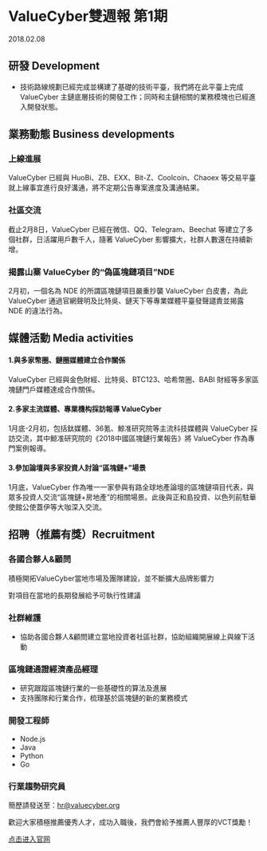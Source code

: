 # ValueCyber雙週報 第1期 

2018.02.08



## 研發 Development

- 技術路線規劃已經完成並構建了基礎的技術平臺，我們將在此平臺上完成 ValueCyber 主鏈底層技術的開發工作；同時和主鏈相關的業務模塊也已經進入開發狀態。

   

## 業務動態 Business developments

### 上線進展

ValueCyber 已經與 HuoBi、ZB、EXX、Bit-Z、Coolcoin、Chaoex 等交易平臺就上線事宜進行良好溝通，將不定期公告專案進度及溝通結果。

### 社區交流

截止2月8日，ValueCyber 已經在微信、QQ、Telegram、Beechat 等建立了多個社群，日活躍用戶數千人，隨著 ValueCyber 影響擴大，社群人數還在持續新增。

### 揭露山寨 ValueCyber 的“偽區塊鏈項目”NDE

2月初，一個名為 NDE 的所謂區塊鏈項目嚴重抄襲 ValueCyber 白皮書，為此 ValueCyber 通過官網聲明及比特吳、鏈天下等專業媒體平臺發聲譴責並揭露 NDE 的違法行為。

 

## 媒體活動 Media activities

#### 1.與多家幣圈、鏈圈媒體建立合作關係

ValueCyber 已經與金色財經、比特吳、BTC123、哈希幣圈、BABI 財經等多家區塊鏈門戶媒體達成合作關係。

#### 2.多家主流媒體、專業機构採訪報導 ValueCyber

1月底-2月初，包括鈦媒體、36氪、鯨准研究院等主流科技媒體與 ValueCyber 採訪交流，其中鯨准研究院的《2018中國區塊鏈行業報告》將 ValueCyber 作為專門案例報導。

#### 3.參加論壇與多家投資人討論“區塊鏈+”場景

1月底，ValueCyber 作為唯一一家參與有路全球地產論壇的區塊鏈項目代表，與眾多投資人交流“區塊鏈+房地產”的相關場景。此後與正和島投資、以色列前駐華使館公使蓋伊等大咖深入交流。

 

## 招聘（推薦有獎）Recruitment

### 各國合夥人&顧問

積極開拓ValueCyber當地市場及團隊建設，並不斷擴大品牌影響力

對項目在當地的長期發展給予可執行性建議

### 社群維護

- 協助各國合夥人&顧問建立當地投資者社區社群，協助組織開展線上與線下活動

### 區塊鏈通證經濟產品經理

- 研究跟蹤區塊鏈行業的一些基礎性的算法及進展
- 支持團隊和行業合作，梳理基於區塊鏈的新的業務模式

### 開發工程師

- Node.js
- Java
- Python
- Go

### 行業趨勢研究員

簡歷請發送至：[hr@valuecyber.org](mailto:hr@valuecyber.org)

歡迎大家積極推薦優秀人才，成功入職後，我們會給予推薦人豐厚的VCT獎勵！

[点击进入官网](https://www.valuecyber.org/)